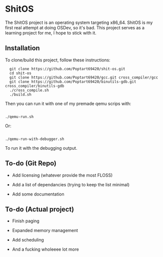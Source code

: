 
# ShitOS

The ShitOS project is an operating system targeting x86_64. 
ShitOS is my first real attempt at doing OSDev, so it's bad.
This project serves as a learning project for me, I hope to stick with it.



## Installation

To clone/build this project, follow these instructions:

```
  git clone https://github.com/Poptart69420/shit-os.git
  cd shit-os
  git clone https://github.com/Poptart69420/gcc.git cross_compiler/gcc
  git clone https://github.com/Poptart69420/binutils-gdb.git cross_compiler/binutils-gdb
  ./cross_compile.sh
  ./build.sh
```

Then you can run it with one of my premade qemu scrips with:

```

./qemu-run.sh

```

Or:

```

./qemu-run-with-debugger.sh

```

To run it with the debugging output.
## To-do (Git Repo)

- Add licensing (whatever provide the most FLOSS)

- Add a list of dependancies (trying to keep the list minimal)

- Add some documentation


## To-do (Actual project)

- Finish paging

- Expanded memory management

- Add scheduling

- And a fucking wholeeee lot more
